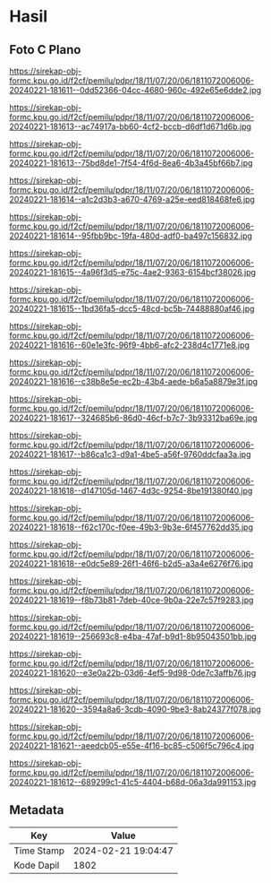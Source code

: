 # Hasil

## Foto C Plano

https://sirekap-obj-formc.kpu.go.id/f2cf/pemilu/pdpr/18/11/07/20/06/1811072006006-20240221-181611--0dd52366-04cc-4680-960c-492e65e6dde2.jpg

https://sirekap-obj-formc.kpu.go.id/f2cf/pemilu/pdpr/18/11/07/20/06/1811072006006-20240221-181613--ac74917a-bb60-4cf2-bccb-d6df1d671d6b.jpg

https://sirekap-obj-formc.kpu.go.id/f2cf/pemilu/pdpr/18/11/07/20/06/1811072006006-20240221-181613--75bd8de1-7f54-4f6d-8ea6-4b3a45bf66b7.jpg

https://sirekap-obj-formc.kpu.go.id/f2cf/pemilu/pdpr/18/11/07/20/06/1811072006006-20240221-181614--a1c2d3b3-a670-4769-a25e-eed818468fe6.jpg

https://sirekap-obj-formc.kpu.go.id/f2cf/pemilu/pdpr/18/11/07/20/06/1811072006006-20240221-181614--95fbb9bc-19fa-480d-adf0-ba497c156832.jpg

https://sirekap-obj-formc.kpu.go.id/f2cf/pemilu/pdpr/18/11/07/20/06/1811072006006-20240221-181615--4a96f3d5-e75c-4ae2-9363-6154bcf38026.jpg

https://sirekap-obj-formc.kpu.go.id/f2cf/pemilu/pdpr/18/11/07/20/06/1811072006006-20240221-181615--1bd36fa5-dcc5-48cd-bc5b-74488880af46.jpg

https://sirekap-obj-formc.kpu.go.id/f2cf/pemilu/pdpr/18/11/07/20/06/1811072006006-20240221-181616--60e1e3fc-96f9-4bb6-afc2-238d4c1771e8.jpg

https://sirekap-obj-formc.kpu.go.id/f2cf/pemilu/pdpr/18/11/07/20/06/1811072006006-20240221-181616--c38b8e5e-ec2b-43b4-aede-b6a5a8879e3f.jpg

https://sirekap-obj-formc.kpu.go.id/f2cf/pemilu/pdpr/18/11/07/20/06/1811072006006-20240221-181617--324685b6-86d0-46cf-b7c7-3b93312ba69e.jpg

https://sirekap-obj-formc.kpu.go.id/f2cf/pemilu/pdpr/18/11/07/20/06/1811072006006-20240221-181617--b86ca1c3-d9a1-4be5-a56f-9760ddcfaa3a.jpg

https://sirekap-obj-formc.kpu.go.id/f2cf/pemilu/pdpr/18/11/07/20/06/1811072006006-20240221-181618--d147105d-1467-4d3c-9254-8be191380f40.jpg

https://sirekap-obj-formc.kpu.go.id/f2cf/pemilu/pdpr/18/11/07/20/06/1811072006006-20240221-181618--f62c170c-f0ee-49b3-9b3e-6f457762dd35.jpg

https://sirekap-obj-formc.kpu.go.id/f2cf/pemilu/pdpr/18/11/07/20/06/1811072006006-20240221-181618--e0dc5e89-26f1-46f6-b2d5-a3a4e6276f76.jpg

https://sirekap-obj-formc.kpu.go.id/f2cf/pemilu/pdpr/18/11/07/20/06/1811072006006-20240221-181619--f8b73b81-7deb-40ce-9b0a-22e7c57f9283.jpg

https://sirekap-obj-formc.kpu.go.id/f2cf/pemilu/pdpr/18/11/07/20/06/1811072006006-20240221-181619--256693c8-e4ba-47af-b9d1-8b95043501bb.jpg

https://sirekap-obj-formc.kpu.go.id/f2cf/pemilu/pdpr/18/11/07/20/06/1811072006006-20240221-181620--e3e0a22b-03d6-4ef5-9d98-0de7c3affb76.jpg

https://sirekap-obj-formc.kpu.go.id/f2cf/pemilu/pdpr/18/11/07/20/06/1811072006006-20240221-181620--3594a8a6-3cdb-4090-9be3-8ab24377f078.jpg

https://sirekap-obj-formc.kpu.go.id/f2cf/pemilu/pdpr/18/11/07/20/06/1811072006006-20240221-181621--aeedcb05-e55e-4f16-bc85-c506f5c796c4.jpg

https://sirekap-obj-formc.kpu.go.id/f2cf/pemilu/pdpr/18/11/07/20/06/1811072006006-20240221-181612--689299c1-41c5-4404-b68d-06a3da991153.jpg


## Metadata

| Key        | Value               |
| ---------- | ------------------- |
| Time Stamp | 2024-02-21 19:04:47 |
| Kode Dapil | 1802                |



